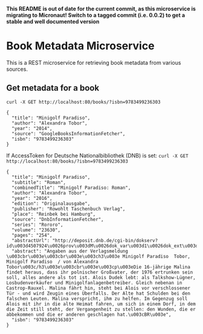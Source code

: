 **This README is out of date for the current commit, as this microservice is migrating to Micronaut! Switch to a tagged commit (i.e. 0.0.2) to get a stable and well documented version**

# Book Metadata Microservice

This is a REST microservice for retrieving book metadata from various sources.

## Get metadata for a book
`curl -X GET http://localhost:80/books/?isbn=9783499236303`
```
{
  "title": "Minigolf Paradiso",
  "author": "Alexandra Tobor",
  "year": "2014",
  "source": "GoogleBooksInformationFetcher",
  "isbn": "9783499236303"
}
```

If AccessToken for Deutsche Nationalbibliothek (DNB) is set:
`curl -X GET http://localhost:80/books/?isbn=9783499236303`
```
{
  "title": "Minigolf Paradiso",
  "subtitle": "Roman",
  "combinedTitle": "Minigolf Paradiso: Roman",
  "author": "Alexandra Tobor",
  "year": "2016",
  "edition": "Originalausgabe",
  "publisher": "Rowohlt Taschenbuch Verlag",
  "place": "Reinbek bei Hamburg",
  "source": "DnbInformationFetcher",
  "series": "Rororo",
  "volume": "23630",
  "pages": "254",
  "abstractUrl": "http://deposit.dnb.de/cgi-bin/dokserv?id\u003d4507924\u0026prov\u003dM\u0026dok_var\u003d1\u0026dok_ext\u003dhtm",
  "abstract": "Angaben aus der Verlagsmeldung \u003cbr\u003e\u003cbr\u003e\u003ch3\u003e Minigolf Paradiso  Tobor, Minigolf Paradiso  / von Alexandra Tobor\u003c/h3\u003e\u003cbr\u003e\u003cp\u003eDie 16-jährige Malina findet heraus, dass ihr polnischer Großvater, der 1976 ertrunken sein soll, alles andere als tot ist. Alois Dudek lebt: als Talkshow-Lügner, Losbudenverkäufer und Minigolfanlagenbetreiber. Gleich nebenan in Castrop-Rauxel. Malina fährt hin, steht bei Alois vor verschlossener Tür - und wird Zeugin eines Überfalls. Der Alte hat Schulden bei den falschen Leuten. Malina verspricht, ihm zu helfen. Im Gegenzug soll Alois mit ihr in die alte Heimat fahren, um sich in einem Dorf, in dem die Zeit still steht, der Vergangenheit zu stellen: den Wunden, die er abbekommen und die er anderen geschlagen hat.\u003cBR\u003e",
  "isbn": "9783499236303"
}
```
